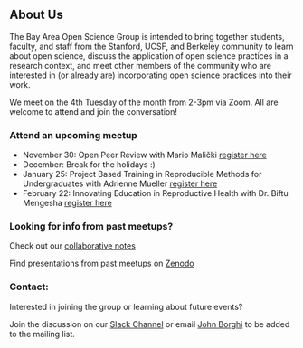 ## About Us

The Bay Area Open Science Group is intended to bring together students, faculty, and staff from the Stanford, UCSF, and Berkeley community to learn about open science, discuss the application of open science practices in a research context, and meet other members of the community who are interested in (or already are) incorporating open science practices into their work. 

We meet on the 4th Tuesday of the month from 2-3pm via Zoom. All are welcome to attend and join the conversation!

### Attend an upcoming meetup
- November 30: Open Peer Review with Mario Malički [register here]( https://ucsf.zoom.us/meeting/register/tJEsc--vqDwvGNFMP5TIIU_ouj0Yi5Ae38aB)
- December: Break for the holidays :)
- January 25: Project Based Training in Reproducible Methods for Undergraduates with Adrienne Mueller [register here](https://ucsf.zoom.us/meeting/register/tJMudumgpjMtGtYv25s3xKY7DXyBCtVgIgCf)
- February 22: Innovating Education in Reproductive Health with Dr. Biftu Mengesha [register here](https://ucsf.zoom.us/meeting/register/tJcsdeuspz4rHtVi8iInoM-bZyb9wyGQ77CV)

### Looking for info from past meetups?
Check out our [collaborative notes](https://docs.google.com/document/d/1gy8IuIsjcPPSa89PkpF03QWwwd8rt3BO-18qrvQoKhY/edit?usp=sharing) 

Find presentations from past meetups on [Zenodo](https://zenodo.org/communities/lane-open-science/?page=1&size=20)

### Contact:
Interested in joining the group or learning about future events? 

Join the discussion on our [Slack Channel](https://join.slack.com/t/bayareaopenscience/shared_invite/zt-usx1shgw-x1yW_LugM4P9t6u~lxMlSw)
or email [John Borghi](jborghi@stanford.edu) to be added to the mailing list.


